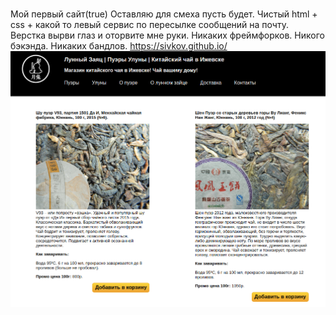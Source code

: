 # 
Мой первый сайт(true)
Оставляю для смеха пусть будет. 
Чистый html + css + какой то левый сервис по пересылке сообщений на почту.
Верстка вырви глаз и оторвите мне руки.
Никаких фреймфорков. Никого бэкэнда. Никаких бандлов.
https://sivkov.github.io/
![Отож!!](https://github.com/Sivkov/sivkov.github.io/blob/master/images/ppuuueerrr.png)
